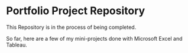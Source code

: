 # Portfolio Project Repository
This Repository is in the process of being completed. 

So far, here are a few of my mini-projects done with Microsoft Excel and Tableau.
